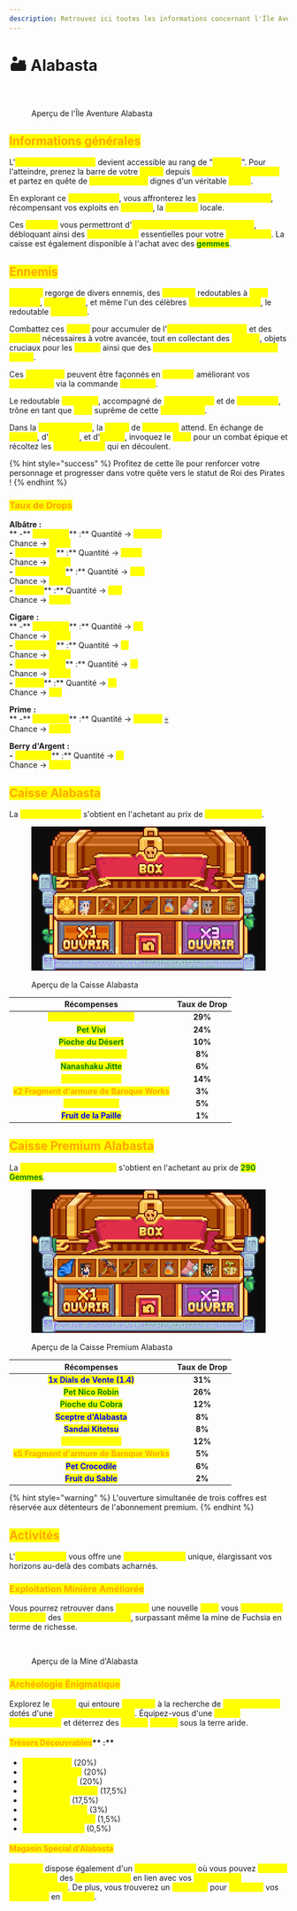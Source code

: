 ```yaml
---
description: Retrouvez ici toutes les informations concernant l'Île Aventure Alabasta
---
```


# 🏜️ Alabasta

<figure><img src="../../.gitbook/assets/Capture d’écran 2023-12-04 à 17.40.52.png" alt=""><figcaption><p>Aperçu de l'Île Aventure Alabasta</p></figcaption></figure>

## <mark style="color:orange;">Informations générales</mark>

L'<mark style="color:yellow;">**île Aventure Alabasta**</mark> devient accessible au rang de "<mark style="color:yellow;">**Second**</mark>". Pour l'atteindre, prenez la barre de votre <mark style="color:yellow;">**navire**</mark> depuis <mark style="color:yellow;">**toute autre île aventure**</mark> et partez en quête de <mark style="color:yellow;">**nouveaux défis**</mark> dignes d'un véritable <mark style="color:yellow;">**pirate**</mark>.

En explorant ce <mark style="color:yellow;">**désert ardent**</mark>, vous affronterez les <mark style="color:yellow;">**sbires de Crocodile**</mark>, récompensant vos exploits en <mark style="color:yellow;">**Albâtres**</mark>, la <mark style="color:yellow;">**monnaie**</mark> locale.

Ces <mark style="color:yellow;">**Albâtres**</mark> vous permettront d'<mark style="color:yellow;">**ouvrir la caisse présente sur l'île**</mark>, débloquant ainsi des <mark style="color:yellow;">**récompenses**</mark> essentielles pour votre <mark style="color:yellow;">**progression**</mark>. La caisse est également disponible à l'achat avec des <mark style="color:green;">**gemmes**</mark>.

## <mark style="color:orange;">Ennemis</mark>

<mark style="color:yellow;">**Alabasta**</mark> regorge de divers ennemis, des <mark style="color:yellow;">**matelots**</mark> redoutables à <mark style="color:yellow;">**Miss Monday**</mark>, <mark style="color:yellow;">**Mister One**</mark>, et même l'un des célèbres <mark style="color:yellow;">**7 Grands Corsaires**</mark>, le redoutable <mark style="color:yellow;">**Crocodile**</mark>.

Combattez ces <mark style="color:yellow;">**sbires**</mark> pour accumuler de l'<mark style="color:yellow;">**expérience de métier**</mark> et des <mark style="color:yellow;">**albâtres**</mark> nécessaires à votre avancée, tout en collectant des <mark style="color:yellow;">**cigares**</mark>, objets cruciaux pour les <mark style="color:yellow;">**quêtes**</mark> ainsi que des <mark style="color:yellow;">**fragments d'armures de Baroque Works**</mark>.&#x20;

Ces <mark style="color:yellow;">**fragments**</mark> peuvent être façonnés en <mark style="color:yellow;">**armures**</mark> améliorant vos <mark style="color:yellow;">**statistiques**</mark> via la commande <mark style="color:yellow;">**`/marchand`**</mark>.&#x20;

Le redoutable <mark style="color:yellow;">**Crocodile**</mark>, accompagné de <mark style="color:yellow;">**Miss Monday**</mark> et de <mark style="color:yellow;">**Mister One**</mark>, trône en tant que <mark style="color:yellow;">**boss**</mark> suprême de cette <mark style="color:yellow;">**île aventure**</mark>.&#x20;

Dans la <mark style="color:yellow;">**zone aventure**</mark>, la <mark style="color:yellow;">**statue**</mark> de <mark style="color:yellow;">**Crocodile**</mark> attend. En échange de <mark style="color:yellow;">**cigares**</mark>, d'<mark style="color:yellow;">**albâtres**</mark>, et d'<mark style="color:yellow;">**argent**</mark>, invoquez le <mark style="color:yellow;">**boss**</mark> pour un combat épique et récoltez les <mark style="color:yellow;">**récompenses**</mark> qui en découlent.

{% hint style="success" %}
Profitez de cette île pour renforcer votre personnage et progresser dans votre quête vers le statut de Roi des Pirates !
{% endhint %}

### <mark style="color:orange;">Taux de Drops</mark>

**Albâtre :** \
&#x20;        ** -** <mark style="color:yellow;">**Crocodile**</mark>** :** Quantité -> <mark style="color:yellow;">**+3'800**</mark>\
&#x20;                                  Chance -> <mark style="color:yellow;">**100%**</mark>\
&#x20;         **-** <mark style="color:yellow;">**Mister One**</mark>** :** Quantité -> <mark style="color:yellow;">**+400**</mark>\
&#x20;                                     Chance -> <mark style="color:yellow;">**100%**</mark>\
&#x20;         **-** <mark style="color:yellow;">**Miss Monday**</mark>** :** Quantité -> <mark style="color:yellow;">**+25**</mark>\
&#x20;                                          Chance -> <mark style="color:yellow;">**100%**</mark>\
&#x20;         **-** <mark style="color:yellow;">**Matelot**</mark>** :** Quantité -> <mark style="color:yellow;">**+12**</mark>\
&#x20;                               Chance -> <mark style="color:yellow;">**100%**</mark>

**Cigare** **:** \
&#x20;        ** -** <mark style="color:yellow;">**Crocodile**</mark>** :** Quantité -> <mark style="color:yellow;">**x3**</mark>\
&#x20;                                  Chance -> <mark style="color:yellow;">**100%**</mark>\
&#x20;         **-** <mark style="color:yellow;">**Mister One**</mark>** :** Quantité -> <mark style="color:yellow;">**x1**</mark>\
&#x20;                                     Chance -> <mark style="color:yellow;">**100%**</mark>\
&#x20;         **-** <mark style="color:yellow;">**Miss Monday**</mark>** :** Quantité -> <mark style="color:yellow;">**x1**</mark>\
&#x20;                                          Chance -> <mark style="color:yellow;">**100%**</mark>\
&#x20;         **-** <mark style="color:yellow;">**Matelot**</mark>** :** Quantité -> <mark style="color:yellow;">**x1**</mark>\
&#x20;                               Chance -> <mark style="color:yellow;">**2%**</mark>

**Prime** **:** \
&#x20;        ** -** <mark style="color:yellow;">**Crocodile**</mark>** :** Quantité -> <mark style="color:yellow;">**+6'000**</mark> [💀](https://emojipedia.org/fr/cr%C3%A2ne)\
&#x20;                                  Chance -> <mark style="color:yellow;">**100%**</mark>

**Berry d'Argent** **:** \
&#x20;         **-** <mark style="color:yellow;">**Crocodile**</mark>** :** Quantité -> <mark style="color:yellow;">**x1**</mark>\
&#x20;                                  Chance -> <mark style="color:yellow;">**100%**</mark>

## <mark style="color:orange;">Caisse Alabasta</mark>

La <mark style="color:yellow;">**Caisse Alabasta**</mark> s'obtient en l'achetant au prix de <mark style="color:yellow;">**2'500 Albâtres**</mark>.

<figure><img src="../../.gitbook/assets/image (6).png" alt=""><figcaption><p>Aperçu de la Caisse Alabasta</p></figcaption></figure>

|                                **Récompenses**                               | **Taux de Drop** |
| :--------------------------------------------------------------------------: | :--------------: |
|        <mark style="color:yellow;">**1x Dials de Vente (1.2)**</mark>        |      **29%**     |
|                <mark style="color:green;">**Pet Vivi**</mark>                |      **24%**     |
|            <mark style="color:green;">**Pioche du Désert**</mark>            |      **10%**     |
|           <mark style="color:yellow;">**Sceptre d'Alabasta**</mark>          |      **8%**      |
|             <mark style="color:green;">**Nanashaku Jitte**</mark>            |      **6%**      |
|            <mark style="color:yellow;">**Booster Métiers**</mark>            |      **14%**     |
| <mark style="color:orange;">**x2 Fragment d'armure de Baroque Works**</mark> |      **3%**      |
|             <mark style="color:yellow;">**Pet Mister One**</mark>            |      **5%**      |
|            <mark style="color:blue;">**Fruit de la Paille**</mark>           |      **1%**      |

## <mark style="color:orange;">Caisse Premium Alabasta</mark>

La <mark style="color:yellow;">**Caisse Premium Alabasta**</mark> s'obtient en l'achetant au prix de <mark style="color:green;">**290 Gemmes**</mark>.

<figure><img src="../../.gitbook/assets/image (7).png" alt=""><figcaption><p>Aperçu de la Caisse Premium Alabasta</p></figcaption></figure>

|                                **Récompenses**                               | **Taux de Drop** |
| :--------------------------------------------------------------------------: | :--------------: |
|         <mark style="color:blue;">**1x Dials de Vente (1.4)**</mark>         |      **31%**     |
|             <mark style="color:green;">**Pet Nico Robin**</mark>             |      **26%**     |
|             <mark style="color:green;">**Pioche du Cobra**</mark>            |      **12%**     |
|            <mark style="color:blue;">**Sceptre d'Alabasta**</mark>           |      **8%**      |
|              <mark style="color:blue;">**Sandai Kitetsu**</mark>             |      **8%**      |
|            <mark style="color:yellow;">**Booster Métiers**</mark>            |      **12%**     |
| <mark style="color:orange;">**x5 Fragment d'armure de Baroque Works**</mark> |      **5%**      |
|              <mark style="color:blue;">**Pet Crocodile**</mark>              |      **6%**      |
|              <mark style="color:blue;">**Fruit du Sable**</mark>             |      **2%**      |

{% hint style="warning" %}
L'ouverture simultanée de trois coffres est réservée aux détenteurs de l'abonnement premium.
{% endhint %}

## <mark style="color:orange;">Activités</mark>

L'<mark style="color:yellow;">**île d'Alabasta**</mark> vous offre une <mark style="color:yellow;">**nouvelle activité**</mark> unique, élargissant vos horizons au-delà des combats acharnés.

### <mark style="color:orange;">**Exploitation Minière Améliorée**</mark>

Vous pourrez retrouver dans <mark style="color:yellow;">**Alabasta**</mark> une nouvelle <mark style="color:yellow;">**mine**</mark> vous <mark style="color:yellow;">**permettant d'extraire**</mark> des <mark style="color:yellow;">**minerais précieux**</mark>, surpassant même la mine de Fuchsia en terme de richesse.

<figure><img src="../../.gitbook/assets/Capture d’écran 2023-12-06 à 12.13.20.png" alt=""><figcaption><p>Aperçu de la Mine d'Alabasta</p></figcaption></figure>

### <mark style="color:orange;">**Archéologie Énigmatique**</mark>

Explorez le <mark style="color:yellow;">**désert**</mark> qui entoure <mark style="color:yellow;">**Alabasta**</mark> à la recherche de <mark style="color:yellow;">**blocs suspects**</mark> dotés d'une <mark style="color:yellow;">**apparence craquelée**</mark>. Équipez-vous d'une <mark style="color:yellow;">**brosse d'archéologie**</mark> et déterrez des <mark style="color:yellow;">**trésors**</mark> <mark style="color:yellow;">**cachés**</mark> sous la terre aride.

#### <mark style="color:orange;">**Trésors Découvrables**</mark>** :**

* <mark style="color:yellow;">**Tissu Ancien**</mark> (20%)
* <mark style="color:yellow;">**Morceau de Pot**</mark> (20%)
* <mark style="color:yellow;">**Fossile Ancien**</mark> (20%)
* <mark style="color:yellow;">**Ossement de Plante**</mark> (17,5%)
* <mark style="color:yellow;">**Bijou Ancien**</mark> (17,5%)
* <mark style="color:yellow;">**Poterie Ancienne**</mark> (3%)
* <mark style="color:yellow;">**Artefact Métallique**</mark> (1,5%)
* <mark style="color:yellow;">**Os de Dinosaure**</mark> (0,5%)

#### <mark style="color:orange;">**Magasin Spécial d'Alabasta**</mark>

<mark style="color:yellow;">**Alabasta**</mark> dispose également d'un <mark style="color:yellow;">**magasin spécial**</mark> où vous pouvez <mark style="color:yellow;">**acheter et/ou vendre**</mark> des <mark style="color:yellow;">**objets uniques**</mark> en lien avec vos <mark style="color:yellow;">**découvertes archéologiques**</mark>. De plus, vous trouverez un <mark style="color:yellow;">**recycleur**</mark> pour <mark style="color:yellow;">**convertir**</mark> vos <mark style="color:yellow;">**trouvailles**</mark> en <mark style="color:yellow;">**Albâtres**</mark>.
